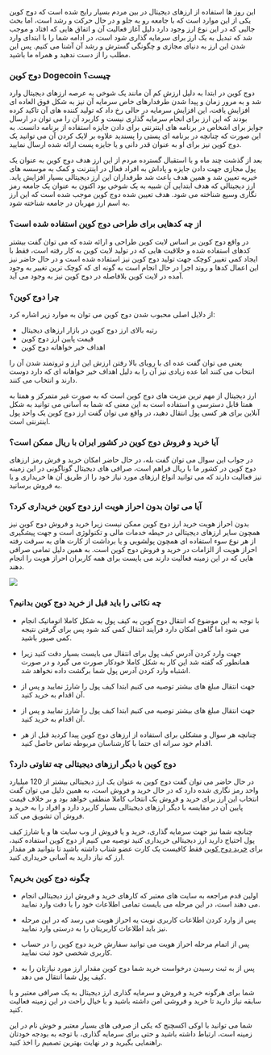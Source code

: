 
این روز ها استفاده از ارزهای دیجیتال در بین مردم بسیار رایج شده است که دوج کوین یکی از این موارد است که با جامعه رو به جلو و در حال حرکت و رشد است، اما بحث جالبی که در این نوع ارز وجود دارد دلیل آغاز فعالیت آن و اتفاق هایی که افتاد و موجب شد که تبدیل به یک ارز برای سرمایه گذاری شود است، در ادامه شما را با ابتدای وارد شدن این ارز به دنیای مجازی و چگونگی گسترش و رشد آن آشنا می کنیم. پس این مطلب را از دست ندهید و همراه ما باشید.

### دوج کوین Dogecoin چیست؟

  

دوج کوین در ابتدا به دلیل ارزش کم آن مانند یک شوخی به عرصه ارزهای دیجیتال وارد شد و به مرور زمان و پیدا شدن طرفدارهای خاص سرمایه آن نیز به شکل فوق العاده ای افزایش یافت، این افزایش سرمایه در حالی رخ داد که تولید کننده های آن تاکید کرده بودند که این ارز برای انجام سرمایه گذاری نیست و کاربرد آن را می توان در ارسال جوایز برای اشخاص در برنامه های اینترنتی برای دادن جایزه استفاده از برنامه دانست. به این صورت که چنانچه در برنامه ای پستی را پسندید علاوه بر لایک کردن آن می توانید یک دوج کوین نیز برای او به عنوان قدر دانی و یا جایزه پست ارائه شده ارسال نمایید.

بعد از گذشت چند ماه و با استقبال گسترده مردم از این ارز هدف دوج کوین به عنوان یک پول مجازی جهت دادن جایزه و پاداش به افراد فعال در اینترنت و کمک به موسسه های خیریه تعیین شد و همین هدف باعث شد طرفداران این ارز دیجیتالی بسیار افزایش یابد. ارز دیجیتالی که هدف ابتدایی آن شبیه به یک شوخی بود اکنون به عنوان یک جامعه رمز نگاری وسیع شناخته می شود. هدف تعیین شده دوج کوین موجب شده است که این ارز به اسم ارز مهربان در جامعه شناخته شود.

### از چه کدهایی برای طراحی دوج کوین استفاده شده است؟

  

در واقع دوج کوین بر اساس لایت کوین طراحی و ارائه شده که می توان گفت بیشتر کدهای استفاده شده و خلاقیت هایی که در تولید لایت کوین به کار رفته است، فقط با ایجاد کمی تغییر کوچک جهت تولید دوج کوین نیز استفاده شده است و در حال حاضر نیز این اعمال کدها و روند اجرا در حال انجام است به گونه ای که کوچک ترین تغییر به وجود آمده در لایت کوین بلافاصله در دوج کوین نیز به وجود می آید.

### چرا دوج کوین؟

  

از دلایل اصلی محبوب شدن دوج کوین می توان به موارد زیر اشاره کرد:

-   رتبه بالای ارز دوج کوین در بازار ارزهای دیجیتال
-   قیمت پایین ارز دوج کوین
-   اهداف خیر خواهانه دوج کوین

یعنی می توان گفت عده ای با رویای بالا رفتن ارزش این ارز و ثروتمند شدن آن را انتخاب می کنند اما عده زیادی نیز آن را به دلیل اهداف خیر خواهانه ای که دارد دوست دارند و انتخاب می کنند.

ارز دیجیتال از مهم ترین مزیت های دوج کوین است که به صورت غیر متمرکز و همتا به همتا قابل دسترسی و استفاده است به این معنی که شما به آسانی می توانید به شکل آنلاین برای هر کسی پول انتقال دهید، در واقع می توان گفت ارز دوج کوین یک واحد پول اینترنتی است.

### آیا خرید و فروش دوج کوین در کشور ایران با ریال ممکن است؟

  

در جواب این سوال می توان گفت بله، در حال حاضر امکان خرید و فرش رمز ارزهای دوج کوین در کشور ما با ریال فراهم است، صرافی های دیجیتال گوناگونی در این زمینه نیز فعالیت دارند که می توانید انواع ارزهای مورد نیاز خود را از طریق آن ها خریداری و یا به فروش برسانید.

### آیا می توان بدون احراز هویت ارز دوج کوین خریداری کرد؟

  

بدون احراز هویت خرید ارز دوج کوین ممکن نیست زیرا خرید و فروش دوج کوین نیز همچون سایر ارزهای دیجیتالی در حیطه خدمات مالی و تکنولوژی است و جهت پیشگیری از هر نوع سوء استفاده ای همچون پولشویی و یا برداشت از کارت های به سرقت رفته احراز هویت از الزامات در خرید و فروش دوج کوین است. به همین دلیل تمامی صرافی هایی که در این زمینه فعالیت دارند می بایست برای همه کاربران احراز هویت را انجام دهند.

![](https://ok-ex.io/dist/images/c0e476ad14f4d3691215a8d7a2472eed.jpg)

### چه نکاتی را باید قبل از خرید دوج کوین بدانیم؟

  

-   با توجه به این موضوع که انتقال دوج کوین به کیف پول به شکل کاملا اتوماتیک انجام می شود اما گاهی امکان دارد فرآیند انتقال کمی کند شود پس برای گرفتن نتیجه کمی صبور باشید.
    
-   جهت وارد کردن آدرس کیف پول برای انتقال می بایست بسیار دقت کنید زیرا همانطور که گفته شد این کار به شکل کاملا خودکار صورت می گیرد و در صورت اشتباه وارد کردن آدرس پول شما برگشت داده نخواهد شد.
    
-   جهت انتقال مبلغ های بیشتر توصیه می کنیم ابتدا کیف پول را شارژ نمایید و پس از آن اقدام به خرید کنید.
    
-   جهت انتقال مبلغ های بیشتر توصیه می کنیم ابتدا کیف پول را شارژ نمایید و پس از آن اقدام به خرید کنید.
    
-   چنانچه هر سوال و مشکلی برای استفاده از ارزهای دوج کوین پیدا کردید قبل از هر اقدام خود سرانه ای حتما با کارشناسان مربوطه تماس حاصل کنید.
    

### دوج کوین با دیگر ارزهای دیجیتالی چه تفاوتی دارد؟

  

در حال حاضر می توان گفت دوج کوین به عنوان یک ارز دیجیتالی بیشتر از 120 میلیارد واحد رمز نگاری شده دارد که در حال خرید و فروش است، به همین دلیل می توان گفت انتخاب این ارز برای خرید و فروش یک انتخاب کاملا منطقی خواهد بود و بر خلاف قیمت پایین آن در مقایسه با دیگر ارزهای دیجیتالی بسیار کاربرد دارد و افراد را به خرید و فروش آن تشویق می کند.

چنانچه شما نیز جهت سرمایه گذاری، خرید و یا فروش از وب سایت ها و یا شارژ کیف پول احتیاج دارید ارز دیجیتالی خریداری کنید توصیه می کنیم از دوج کوین استفاده کنید، برای [خرید دوج کوین](https://ok-ex.io/buy-and-sell/DOGE) فقط کافیست یک کارت عضو شتاب داشته باشید تا بتوانید هر مقدار ارز که نیاز دارید به آسانی خریداری کنید.

### چگونه دوج کوین بخریم؟

  

-   اولین قدم مراجعه به سایت های معتبر که کارهای خرید و فروش ارز دیجیتالی انجام می دهند است، در این مرحله می بایست تمامی اطلاعات خود را با دقت وارد نمایید.
    
-   پس از وارد کردن اطلاعات کاربری نوبت یه احراز هویت می رسد که در این مرحله نیز باید اطلاعات کاربریتان را به درستی وارد نمایید.
    
-   پس از اتمام مرحله احراز هویت می توانید سفارش خرید دوج کوین را در حساب کاربری شخصی خود ثبت نمایید.
    
-   پس از به ثبت رسیدن درخواست خرید شما دوج کوین مقدار ارز مورد نیازتان را به کیف پول شما انتقال می دهد.
    

شما برای هرگونه خرید و فروش و سرمایه گذاری ارز دیجیتال به یک صرافی معتبر و با سابقه نیاز دارید تا خرید و فروشی امن داشته باشید و با خیال راحت در این زمینه فعالیت کنید.

شما می توانید با اوکی اکسچنج که یکی از صرفی های بسیار معتبر و خوش نام در این زمینه است، ارتباط داشته باشید و حتی برای سرمایه گذاری، با توجه به بودجه خودتان راهنمایی بگیرید و در نهایت بهترین تصمیم را اخذ کنید.
